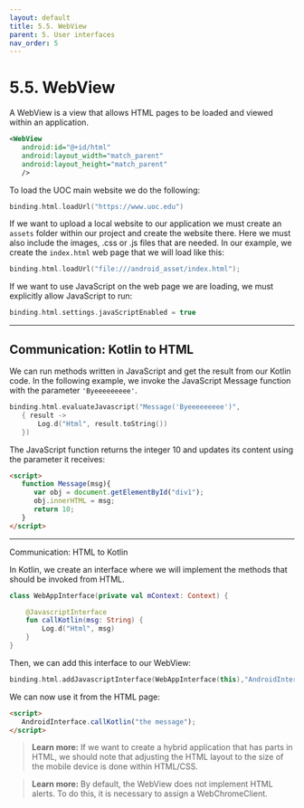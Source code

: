 ```yaml
---
layout: default
title: 5.5. WebView
parent: 5. User interfaces
nav_order: 5
---
```


# 5.5. WebView

A WebView is a view that allows HTML pages to be loaded and viewed within an application.

```xml
<WebView
   android:id="@+id/html"
   android:layout_width="match_parent"
   android:layout_height="match_parent"
   />
```

To load the UOC main website we do the following:

```kotlin
binding.html.loadUrl("https://www.uoc.edu")
```

If we want to upload a local website to our application we must create an `assets` folder within our project and create the website there. Here we must also include the images, .css or .js files that are needed. In our example, we create the `index.html` web page that we will load like this:

```kotlin
binding.html.loadUrl("file:///android_asset/index.html");
```

If we want to use JavaScript on the web page we are loading, we must explicitly allow JavaScript to run:

```kotlin
binding.html.settings.javaScriptEnabled = true
```

---

## Communication: Kotlin to HTML

We can run methods written in JavaScript and get the result from our Kotlin code.
In the following example, we invoke the JavaScript Message function with the parameter `'Byeeeeeeeee'`. 

```kotlin
binding.html.evaluateJavascript("Message('Byeeeeeeeee')",
   { result ->
       Log.d("Html", result.toString())
   })
```

The JavaScript function returns the integer 10 and updates its content using the parameter it receives:

```html
<script>
   function Message(msg){
      var obj = document.getElementById("div1");
      obj.innerHTML = msg;
      return 10;
   }
</script>
```

---

Communication: HTML to Kotlin

In Kotlin, we create an interface where we will implement the methods that should be invoked from HTML.

```kotlin
class WebAppInterface(private val mContext: Context) {

	@JavascriptInterface
	fun callKotlin(msg: String) {
    	Log.d("Html", msg)
   	}
}
```

Then, we can add this interface to our WebView:

```kotlin
binding.html.addJavascriptInterface(WebAppInterface(this),"AndroidInterface")
```

We can now use it from the HTML page:

```html
<script>
   AndroidInterface.callKotlin("the message");
</script>
```

>**Learn more:**
>If we want to create a hybrid application that has parts in HTML, we should note that adjusting the HTML layout to the size of the mobile device is done within HTML/CSS.

>**Learn more:**
>By default, the WebView does not implement HTML alerts. To do this, it is necessary to assign a WebChromeClient. 
